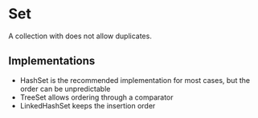 # Set

A collection with does not allow duplicates.

## Implementations

* HashSet is the recommended implementation for most cases, but the order can be unpredictable
* TreeSet allows ordering through a comparator
* LinkedHashSet keeps the insertion order

